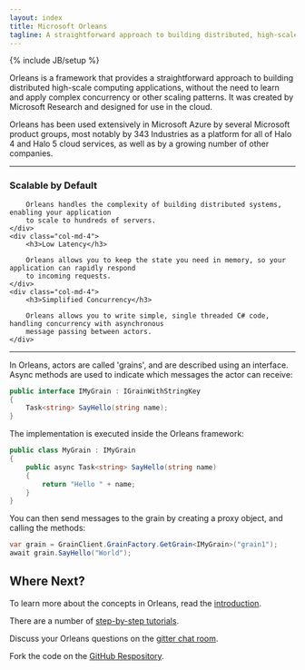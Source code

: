 ```yaml
---
layout: index
title: Microsoft Orleans
tagline: A straightforward approach to building distributed, high-scale applications in .NET
---
```

{% include JB/setup %}

Orleans is a framework that provides a straightforward approach to building distributed high-scale computing applications, without the need to learn and apply complex concurrency or other scaling patterns. 
It was created by Microsoft Research and designed for use in the cloud. 

Orleans has been used extensively in Microsoft Azure by several Microsoft product groups, most notably by 343 Industries as a platform for all of Halo 4 and Halo 5 cloud services, as well as by a growing number of other companies.

---

<div class="row">
    <div class="col-md-4">
        <h3>Scalable by Default</h3>
        
        Orleans handles the complexity of building distributed systems, enabling your application 
        to scale to hundreds of servers.
    </div>
    <div class="col-md-4">
        <h3>Low Latency</h3>
        
        Orleans allows you to keep the state you need in memory, so your application can rapidly respond
        to incoming requests.
    </div>
    <div class="col-md-4">
        <h3>Simplified Concurrency</h3> 
        
        Orleans allows you to write simple, single threaded C# code, handling concurrency with asynchronous 
        message passing between actors. 
    </div>
</div>

---

In Orleans, actors are called 'grains', and are described using an interface. Async methods are used to indicate which messages the actor can receive:

``` csharp
public interface IMyGrain : IGrainWithStringKey
{
    Task<string> SayHello(string name);
}
```

The implementation is executed inside the Orleans framework: 

``` csharp
public class MyGrain : IMyGrain
{
    public async Task<string> SayHello(string name)
    {
        return "Hello " + name;
    }
}
```

You can then send messages to the grain by creating a proxy object, and calling the methods:

``` csharp
var grain = GrainClient.GrainFactory.GetGrain<IMyGrain>("grain1");
await grain.SayHello("World");
```

## Where Next?

To learn more about the concepts in Orleans, read the [introduction](Introduction).

There are a number of [step-by-step tutorials](Step-by-step-Tutorials).

Discuss your Orleans questions on the [gitter chat room](https://gitter.im/dotnet/orleans).

Fork the code on the [GitHub Respository](https://github.com/dotnet/orleans).


